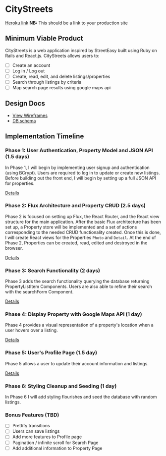 # CityStreets

[Heroku link][heroku] **NB:** This should be a link to your production site

[heroku]: http://city-streets.herokuapp.com/

## Minimum Viable Product

CityStreets is a web application inspired by StreetEasy built using Ruby on Rails
and React.js. CityStreets allows users to:

<!-- This is a Markdown checklist. Use it to keep track of your progress! -->

- [ ] Create an account
- [ ] Log in / Log out
- [ ] Create, read, edit, and delete listings/properties
- [ ] Search through listings by criteria
- [ ] Map search page results using google maps api

## Design Docs
* [View Wireframes][view]
* [DB schema][schema]

[view]: ./docs/views.md
[schema]: ./docs/schema.md

## Implementation Timeline

### Phase 1: User Authentication, Property Model and JSON API (1.5 days)

In Phase 1, I will begin by implementing user signup and authentication (using
BCrypt). Users are required to log in to update or create new listings. Before building out the front end, I will begin by setting up a full JSON API for
properties.

[Details][phase-one]

### Phase 2: Flux Architecture and Property CRUD (2.5 days)

Phase 2 is focused on setting up Flux, the React Router, and the React view
structure for the main application. After the basic Flux architecture has been
set up, a Property store will be implemented and a set of actions corresponding
to the needed CRUD functionality created. Once this is done, I will create React
views for the Properties `Photo` and `Detail`. At the end of Phase 2,
Properties can be created, read, edited and destroyed in the browser.

[Details][phase-two]

### Phase 3: Search Functionality (2 days)

Phase 3 adds the search functionality querying the database returning PropertyListItem Components. Users are also able to refine their search with the searchForm Component.

[Details][phase-three]

### Phase 4: Display Property with Google Maps API (1 day)

Phase 4 provides a visual representation of a property's location when a user hovers over a listing.

[Details][phase-four]

### Phase 5: User's Profile Page (1.5 day)

Phase 5 allows a user to update their account information and listings.   

[Details][phase-five]

### Phase 6: Styling Cleanup and Seeding (1 day)

In Phase 6 I will add styling flourishes and seed the database with random
listings.

### Bonus Features (TBD)
- [ ] Prettify transitions
- [ ] Users can save listings
- [ ] Add more features to Profile page
- [ ] Pagination / infinite scroll for Search Page
- [ ] Add additional information to Property Page

[phase-one]: ./docs/phases/phase1.md
[phase-two]: ./docs/phases/phase2.md
[phase-three]: ./docs/phases/phase3.md
[phase-four]: ./docs/phases/phase4.md
[phase-five]: ./docs/phases/phase5.md
